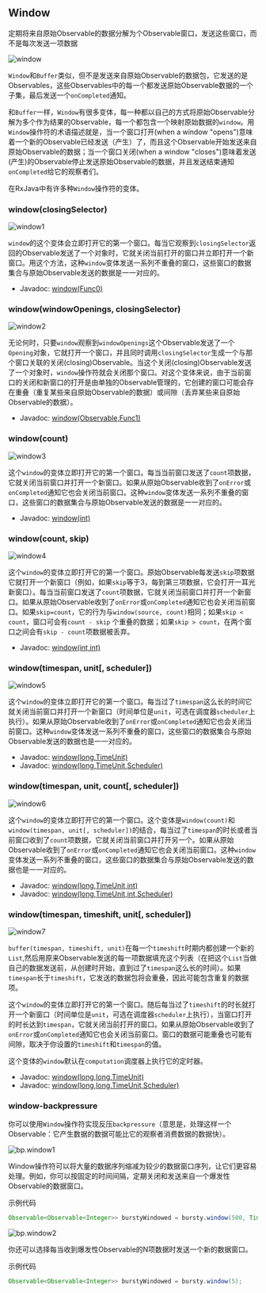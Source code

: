 

## Window
定期将来自原始Observable的数据分解为个Observable窗口，发送这些窗口，而不是每次发送一项数据

![window](../images/operators/window.C.png)

`Window`和`Buffer`类似，但不是发送来自原始Observable的数据包，它发送的是Observables，这些Observables中的每一个都发送原始Observable数据的一个子集，最后发送一个`onCompleted`通知。

和`Buffer`一样，`Window`有很多变体，每一种都以自己的方式将原始Observable分解为多个作为结果的Observable，每一个都包含一个映射原始数据的`window`。用`Window`操作符的术语描述就是，当一个窗口打开(when a window "opens")意味着一个新的Observable已经发送（产生）了，而且这个Observable开始发送来自原始Observable的数据；当一个窗口关闭(when a window "closes")意味着发送(产生)的Observable停止发送原始Observable的数据，并且发送结束通知`onCompleted`给它的观察者们。

在RxJava中有许多种`Window`操作符的变体。

### window(closingSelector)

![window1](../images/operators/window1.png)

`window`的这个变体会立即打开它的第一个窗口。每当它观察到`closingSelector`返回的Observable发送了一个对象时，它就关闭当前打开的窗口并立即打开一个新窗口。用这个方法，这种`window`变体发送一系列不重叠的窗口，这些窗口的数据集合与原始Observable发送的数据是一一对应的。

* Javadoc: [window(Func0)](http://reactivex.io/RxJava/javadoc/rx/Observable.html#window(rx.functions.Func0))

### window(windowOpenings, closingSelector)

![window2](../images/operators/window2.png)

无论何时，只要`window`观察到`windowOpenings`这个Observable发送了一个`Opening`对象，它就打开一个窗口，并且同时调用`closingSelector`生成一个与那个窗口关联的关闭(closing)Observable。当这个关闭(closing)Observable发送了一个对象时，`window`操作符就会关闭那个窗口。对这个变体来说，由于当前窗口的关闭和新窗口的打开是由单独的Observable管理的，它创建的窗口可能会存在重叠（重复某些来自原始Observable的数据）或间隙（丢弃某些来自原始Observable的数据）。

* Javadoc: [window(Observable,Func1)](http://reactivex.io/RxJava/javadoc/rx/Observable.html#window(rx.Observable,%20rx.functions.Func1))

### window(count)

![window3](../images/operators/window3.png)

这个`window`的变体立即打开它的第一个窗口。每当当前窗口发送了`count`项数据，它就关闭当前窗口并打开一个新窗口。如果从原始Observable收到了`onError`或`onCompleted`通知它也会关闭当前窗口。这种`window`变体发送一系列不重叠的窗口，这些窗口的数据集合与原始Observable发送的数据是一一对应的。

* Javadoc: [window(int)](http://reactivex.io/RxJava/javadoc/rx/Observable.html#window(int))

### window(count, skip)

![window4](../images/operators/window4.png)

这个`window`的变体立即打开它的第一个窗口。原始Observable每发送`skip`项数据它就打开一个新窗口（例如，如果`skip`等于3，每到第三项数据，它会打开一耳光新窗口）。每当当前窗口发送了`count`项数据，它就关闭当前窗口并打开一个新窗口。如果从原始Observable收到了`onError`或`onCompleted`通知它也会关闭当前窗口。如果`skip=count`，它的行为与`window(source, count)`相同；如果`skip < count`，窗口可会有`count - skip` 个重叠的数据；如果`skip > count`，在两个窗口之间会有`skip - count`项数据被丢弃。

* Javadoc: [window(int,int)](http://reactivex.io/RxJava/javadoc/rx/Observable.html#window(int,%20int))

### window(timespan, unit[, scheduler])

![window5](../images/operators/window5.png)

这个`window`的变体立即打开它的第一个窗口。每当过了`timespan`这么长的时间它就关闭当前窗口并打开一个新窗口（时间单位是`unit`，可选在调度器`scheduler`上执行）。如果从原始Observable收到了`onError`或`onCompleted`通知它也会关闭当前窗口。这种`window`变体发送一系列不重叠的窗口，这些窗口的数据集合与原始Observable发送的数据也是一一对应的。

* Javadoc: [window(long,TimeUnit)](http://reactivex.io/RxJava/javadoc/rx/Observable.html#window(long,%20java.util.concurrent.TimeUnit))
* Javadoc: [window(long,TimeUnit,Scheduler)](http://reactivex.io/RxJava/javadoc/rx/Observable.html#window(long,%20java.util.concurrent.TimeUnit,%20rx.Scheduler))

### window(timespan, unit, count[, scheduler])

![window6](../images/operators/window6.png)

这个`window`的变体立即打开它的第一个窗口。这个变体是`window(count)`和`window(timespan, unit[, scheduler])`的结合，每当过了`timespan`的时长或者当前窗口收到了`count`项数据，它就关闭当前窗口并打开另一个。如果从原始Observable收到了`onError`或`onCompleted`通知它也会关闭当前窗口。这种`window`变体发送一系列不重叠的窗口，这些窗口的数据集合与原始Observable发送的数据也是一一对应的。

* Javadoc: [window(long,TimeUnit,int)](http://reactivex.io/RxJava/javadoc/rx/Observable.html#window(long,%20java.util.concurrent.TimeUnit,%20int))
* Javadoc: [window(long,TimeUnit,int,Scheduler)](http://reactivex.io/RxJava/javadoc/rx/Observable.html#window(long,%20java.util.concurrent.TimeUnit,%20int,%20rx.Scheduler))

### window(timespan, timeshift, unit[, scheduler])

![window7](../images/operators/window7.png)

`buffer(timespan, timeshift, unit)`在每一个`timeshift`时期内都创建一个新的`List`,然后用原来Observable发送的每一项数据填充这个列表（在把这个`List`当做自己的数据发送前，从创建时开始，直到过了`timespan`这么长的时间）。如果`timespan`长于`timeshift`，它发送的数据包将会重叠，因此可能包含重复的数据项。

这个`window`的变体立即打开它的第一个窗口。随后每当过了`timeshift`的时长就打开一个新窗口（时间单位是`unit`，可选在调度器`scheduler`上执行），当窗口打开的时长达到`timespan`，它就关闭当前打开的窗口。如果从原始Observable收到了`onError`或`onCompleted`通知它也会关闭当前窗口。窗口的数据可能重叠也可能有间隙，取决于你设置的`timeshift`和`timespan`的值。

这个变体的`window`默认在`computation`调度器上执行它的定时器。

* Javadoc: [window(long,long,TimeUnit)](http://reactivex.io/RxJava/javadoc/rx/Observable.html#window(long,%20long,%20java.util.concurrent.TimeUnit))
* Javadoc: [window(long,long,TimeUnit,Scheduler)](http://reactivex.io/RxJava/javadoc/rx/Observable.html#window(long,%20long,%20java.util.concurrent.TimeUnit,%20rx.Scheduler))

### window-backpressure

你可以使用`Window`操作符实现反压`backpressure`（意思是，处理这样一个Observable：它产生数据的数据可能比它的观察者消费数据的数据快）。

![bp.window1](../images/operators/bp.window1.png)

Window操作符可以将大量的数据序列缩减为较少的数据窗口序列，让它们更容易处理。例如，你可以按固定的时间间隔，定期关闭和发送来自一个爆发性Observable的数据窗口。

示例代码

```java
Observable<Observable<Integer>> burstyWindowed = bursty.window(500, TimeUnit.MILLISECONDS);
```

![bp.window2](../images/operators/bp.window2.png)

你还可以选择每当收到爆发性Observable的N项数据时发送一个新的数据窗口。

示例代码

```java
Observable<Observable<Integer>> burstyWindowed = bursty.window(5);
```


